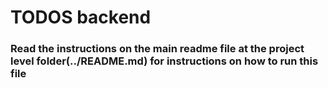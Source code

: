 <!-- @format -->

# TODOS backend

### Read the instructions on the main readme file at the project level folder(../README.md) for instructions on how to run this file
